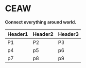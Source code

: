 # CEAW
 **Connect everything around world.**

|  Header1 |  Header2 | Header3  |
|---|---|---|
| P1  | P2  |  P3|
|  p4 |  p5 |  p6 |
|  p7 |  p8 |  p9 |